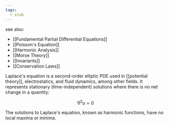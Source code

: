 ```yaml
---
tags:
  - stub
---
```


see also:
- [[Fundamental Partial Differential Equations]]
- [[Poisson's Equation]]
- [[Harmonic Analysis]]
- [[Morse Theory]]
- [[Invariants]]
- [[Conservation Laws]]

Laplace's equation is a second-order elliptic PDE used in [[potential theory]], electrostatics, and fluid dynamics, among other fields. It represents stationary (time-independent) solutions where there is no net change in a quantity:

$$ \nabla^2 u = 0 $$

The solutions to Laplace's equation, known as harmonic functions, have no local maxima or minima.